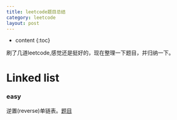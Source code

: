 ```yaml
---
title: leetcode题目总结
category: leetcode
layout: post
---
```

* content
{:toc}

刷了几道leetcode,感觉还是挺好的，现在整理一下题目，并归纳一下。

# Linked list

### easy

逆置(reverse)单链表。[题目](https://leetcode.com/problems/reverse-linked-list)
